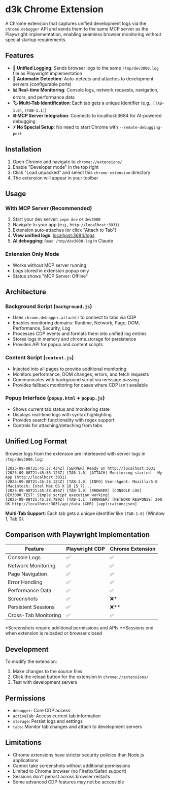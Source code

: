 # d3k Chrome Extension

A Chrome extension that captures unified development logs via the `chrome.debugger` API and sends them to the same MCP server as the Playwright implementation, enabling seamless browser monitoring without special startup requirements.

## Features

- **🔄 Unified Logging**: Sends browser logs to the same `/tmp/dev3000.log` file as Playwright implementation
- **🎯 Automatic Detection**: Auto-detects and attaches to development servers (configurable ports)
- **📊 Real-time Monitoring**: Console logs, network requests, navigation, errors, and performance data
- **🏷️ Multi-Tab Identification**: Each tab gets a unique identifier (e.g., `[TAB-1.0]`, `[TAB-1.1]`)
- **🌐 MCP Server Integration**: Connects to localhost:3684 for AI-powered debugging
- **⚡ No Special Setup**: No need to start Chrome with `--remote-debugging-port`

## Installation

1. Open Chrome and navigate to `chrome://extensions/`
2. Enable "Developer mode" in the top right
3. Click "Load unpacked" and select this `chrome-extension` directory
4. The extension will appear in your toolbar

## Usage

### **With MCP Server (Recommended)**
1. Start your dev server: `pnpm dev` or `dev3000`
2. Navigate to your app (e.g., `http://localhost:3031`)
3. Extension auto-attaches (or click "Attach to Tab")
4. **View unified logs**: [localhost:3684/logs](http://localhost:3684/logs)
5. **AI debugging**: `Read /tmp/dev3000.log` in Claude

### **Extension Only Mode**
- Works without MCP server running
- Logs stored in extension popup only
- Status shows "MCP Server: Offline"

## Architecture

### Background Script (`background.js`)
- Uses `chrome.debugger.attach()` to connect to tabs via CDP
- Enables monitoring domains: Runtime, Network, Page, DOM, Performance, Security, Log
- Processes CDP events and formats them into unified log entries
- Stores logs in memory and chrome.storage for persistence
- Provides API for popup and content scripts

### Content Script (`content.js`)
- Injected into all pages to provide additional monitoring
- Monitors performance, DOM changes, errors, and fetch requests
- Communicates with background script via message passing
- Provides fallback monitoring for cases where CDP isn't available

### Popup Interface (`popup.html` + `popup.js`)
- Shows current tab status and monitoring state
- Displays real-time logs with syntax highlighting
- Provides search functionality with regex support
- Controls for attaching/detaching from tabs

## Unified Log Format

Browser logs from the extension are interleaved with server logs in `/tmp/dev3000.log`:

```
[2025-09-08T21:45:37.434Z] [SERVER] Ready on http://localhost:3031
[2025-09-08T21:45:38.123Z] [TAB-1.0] [ATTACH] Monitoring started - My App (http://localhost:3031)
[2025-09-08T21:45:38.124Z] [TAB-1.0] [INFO] User-Agent: Mozilla/5.0 (Macintosh; Intel Mac OS X 10_15_7)...
[2025-09-08T21:45:38.456Z] [TAB-1.0] [BROWSER] [CONSOLE LOG] DEV3000_TEST: Simple script execution working!
[2025-09-08T21:45:38.789Z] [TAB-1.1] [BROWSER] [NETWORK RESPONSE] 200 OK http://localhost:3031/api/data (XHR) [application/json]
```

**Multi-Tab Support**: Each tab gets a unique identifier like `[TAB-1.0]` (Window 1, Tab 0).

## Comparison with Playwright Implementation

| Feature | Playwright CDP | Chrome Extension |
|---------|----------------|------------------|
| Console Logs | ✅ | ✅ |
| Network Monitoring | ✅ | ✅ |
| Page Navigation | ✅ | ✅ |
| Error Handling | ✅ | ✅ |
| Performance Data | ✅ | ✅ |
| Screenshots | ✅ | ❌* |
| Persistent Sessions | ✅ | ❌** |
| Cross-Tab Monitoring | ✅ | ✅ |

*Screenshots require additional permissions and APIs
**Sessions end when extension is reloaded or browser closed

## Development

To modify the extension:

1. Make changes to the source files
2. Click the reload button for the extension in `chrome://extensions/`
3. Test with development servers

## Permissions

- `debugger`: Core CDP access
- `activeTab`: Access current tab information  
- `storage`: Persist logs and settings
- `tabs`: Monitor tab changes and attach to development servers

## Limitations

- Chrome extensions have stricter security policies than Node.js applications
- Cannot take screenshots without additional permissions
- Limited to Chrome browser (no Firefox/Safari support)
- Sessions don't persist across browser restarts
- Some advanced CDP features may not be accessible